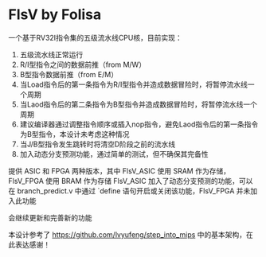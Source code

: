 # FlsV by Folisa

一个基于RV32I指令集的五级流水线CPU核，目前实现：
1. 五级流水线正常运行
2. R/I型指令之间的数据前推（from M/W）
3. B型指令数据前推（from E/M）
4. 当Load指令后的第一条指令为R/I型指令并造成数据冒险时，将暂停流水线一个周期
5. 当Laod指令后的第二条指令为B型指令并造成数据冒险时，将暂停流水线一个周期
6. 建议编译器通过调整指令顺序或插入nop指令，避免Laod指令后的第一条指令为B型指令，本设计未考虑这种情况
7. 当J/B型指令发生跳转时将清空D阶段之前的流水线 
8. 加入动态分支预测功能，通过简单的测试，但不确保其完备性


提供 ASIC 和 FPGA 两种版本，其中 FlsV_ASIC 使用 SRAM 作为存储，FlsV_FPGA 使用 BRAM 作为存储 
FlsV_ASIC 加入了动态分支预测的功能，可以在 branch_predict.v 中通过 `define 语句开启或关闭该功能，FlsV_FPGA 并未加入此功能

会继续更新和完善新的功能

本设计参考了 https://github.com/lvyufeng/step_into_mips 中的基本架构，在此表达感谢！

